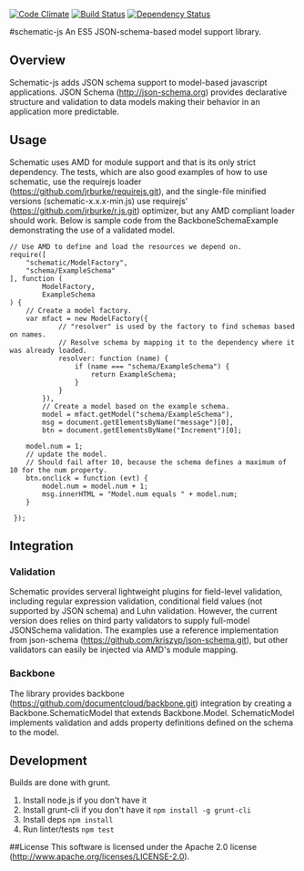 [![Code Climate](https://codeclimate.com/github/atsid/schematic-js/badges/gpa.svg)](https://codeclimate.com/github/atsid/schematic-js)
[![Build Status](https://travis-ci.org/atsid/schematic-js.svg?branch=master)](https://travis-ci.org/atsid/schematic-js)
[![Dependency Status](https://david-dm.org/atsid/schematic-js.svg)](https://david-dm.org/atsid/schematic-js)

#schematic-js
An ES5 JSON-schema-based model support library.

## Overview
Schematic-js adds JSON schema support to model-based javascript applications. JSON Schema (http://json-schema.org) provides declarative structure and validation to data models making their behavior in an application more predictable.

## Usage

Schematic uses AMD for module support and that is its only strict dependency. The tests, which are also good examples of how to use schematic, use the requirejs loader (https://github.com/jrburke/requirejs.git), and the single-file minified versions (schematic-x.x.x-min.js) use requirejs' (https://github.com/jrburke/r.js.git) optimizer, but any AMD compliant loader should work.
Below is sample code from the BackboneSchemaExample demonstrating the use of a validated model.
```
// Use AMD to define and load the resources we depend on.
require([
    "schematic/ModelFactory",
    "schema/ExampleSchema"
], function (
        ModelFactory,
        ExampleSchema
) {
    // Create a model factory.
    var mfact = new ModelFactory({
            // "resolver" is used by the factory to find schemas based on names.
            // Resolve schema by mapping it to the dependency where it was already loaded.
            resolver: function (name) {
                if (name === "schema/ExampleSchema") {
                    return ExampleSchema;
                }
            }
        }),
        // Create a model based on the example schema.
        model = mfact.getModel("schema/ExampleSchema"),
        msg = document.getElementsByName("message")[0],
        btn = document.getElementsByName("Increment")[0];

    model.num = 1;
    // update the model.
    // Should fail after 10, because the schema defines a maximum of 10 for the num property.
    btn.onclick = function (evt) {
        model.num = model.num + 1;
        msg.innerHTML = "Model.num equals " + model.num;
    }

 });
```

## Integration

### Validation
Schematic provides serveral lightweight plugins for field-level validation, including regular expression validation, conditional field values (not supported by JSON schema) and Luhn validation. However, the current version does relies on third party validators to supply full-model JSONSchema validation. The examples use a reference implementation from json-schema (https://github.com/kriszyp/json-schema.git), but other validators can easily be injected via AMD's module mapping.

### Backbone
The library provides backbone (https://github.com/documentcloud/backbone.git) integration by creating a Backbone.SchematicModel that extends Backbone.Model. SchematicModel implements validation and adds property definitions defined on the schema to the model.

## Development

Builds are done with grunt.

1. Install node.js if you don't have it
1. Install grunt-cli if you don't have it `npm install -g grunt-cli`
1. Install deps `npm install`
1. Run linter/tests `npm test`

##License
This software is licensed under the Apache 2.0 license (http://www.apache.org/licenses/LICENSE-2.0).
